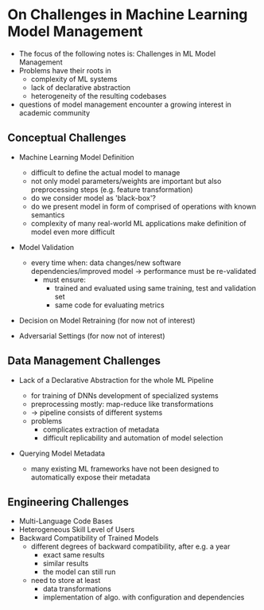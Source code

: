 # On Challenges in Machine Learning Model Management

- The focus of the following notes is: Challenges in ML Model Management
- Problems have their roots in
    - complexity of ML systems
    - lack of declarative abstraction
    - heterogeneity of the resulting codebases
- questions of model management encounter a growing interest in academic community

## Conceptual Challenges

- Machine Learning Model Definition
    - difficult to define the actual model to manage
    - not only model parameters/weights are important but also preprocessing steps (e.g. feature transformation)
    - do we consider model as 'black-box'?
    - do we present model in form of comprised of operations with known semantics
    - complexity of many real-world ML applications make definition of model even more difficult

- Model Validation
    - every time when: data changes/new software dependencies/improved model -> performance must be re-validated
        - must ensure:
            - trained and evaluated using same training, test and validation set
            - same code for evaluating metrics

- Decision on Model Retraining (for now not of interest)
- Adversarial Settings (for now not of interest)

## Data Management Challenges

- Lack of a Declarative Abstraction for the whole ML Pipeline
    - for training of DNNs development of specialized systems
    - preprocessing mostly: map-reduce like transformations
    - -> pipeline consists of different systems
    - problems
        - complicates extraction of metadata
        - difficult replicability and automation of model selection

- Querying Model Metadata
    - many existing ML frameworks have not been designed to automatically expose their metadata

## Engineering Challenges

- Multi-Language Code Bases
- Heterogeneous Skill Level of Users
- Backward Compatibility of Trained Models
    - different degrees of backward compatibility, after e.g. a year
        - exact same results
        - similar results
        - the model can still run
    - need to store at least
        - data transformations
        - implementation of algo. with configuration and dependencies
        
 
